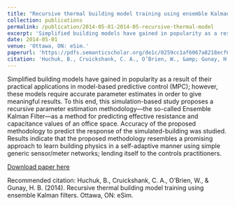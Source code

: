 ```yaml
---
title: "Recursive thermal building model training using ensemble Kalman filters"
collection: publications
permalink: /publication/2014-05-01-2014-05-recursive-thermal-model
excerpt: 'Simplified building models have gained in popularity as a result of their practical applications in model-based predictive control (MPC); however, these models require accurate parameter estimates in order to give meaningful results. To this end, this simulation-based study proposes a recursive parameter estimation methodology—the so-called Ensemble Kalman Filter—as a method for predicting effective resistance and capacitance values of an office space. Accuracy of the proposed methodology to predict the response of the simulated-building was studied. Results indicate that the proposed methodology resembles a promising approach to learn building physics in a self-adaptive manner using simple generic sensor/meter networks; lending itself to the controls practitioners.'
date: 2014-05-01
venue: 'Ottawa, ON: eSim.'
paperurl: 'https://pdfs.semanticscholar.org/de1c/0259cc1af6067a8218ecf67e30280269d231.pdf'
citation: 'Huchuk, B., Cruickshank, C. A., O’Brien, W., &amp; Gunay, H. B. (2014). Recursive thermal building model training using ensemble Kalman filters. Ottawa, ON: eSim.'
---
```

Simplified building models have gained in popularity as a result of their practical applications in model-based predictive control (MPC); however, these models require accurate parameter estimates in order to give meaningful results. To this end, this simulation-based study proposes a recursive parameter estimation methodology—the so-called Ensemble Kalman Filter—as a method for predicting effective resistance and capacitance values of an office space. Accuracy of the proposed methodology to predict the response of the simulated-building was studied. Results indicate that the proposed methodology resembles a promising approach to learn building physics in a self-adaptive manner using simple generic sensor/meter networks; lending itself to the controls practitioners.

[Download paper here](https://pdfs.semanticscholar.org/de1c/0259cc1af6067a8218ecf67e30280269d231.pdf)

Recommended citation: Huchuk, B., Cruickshank, C. A., O’Brien, W., & Gunay, H. B. (2014). Recursive thermal building model training using ensemble Kalman filters. Ottawa, ON: eSim.